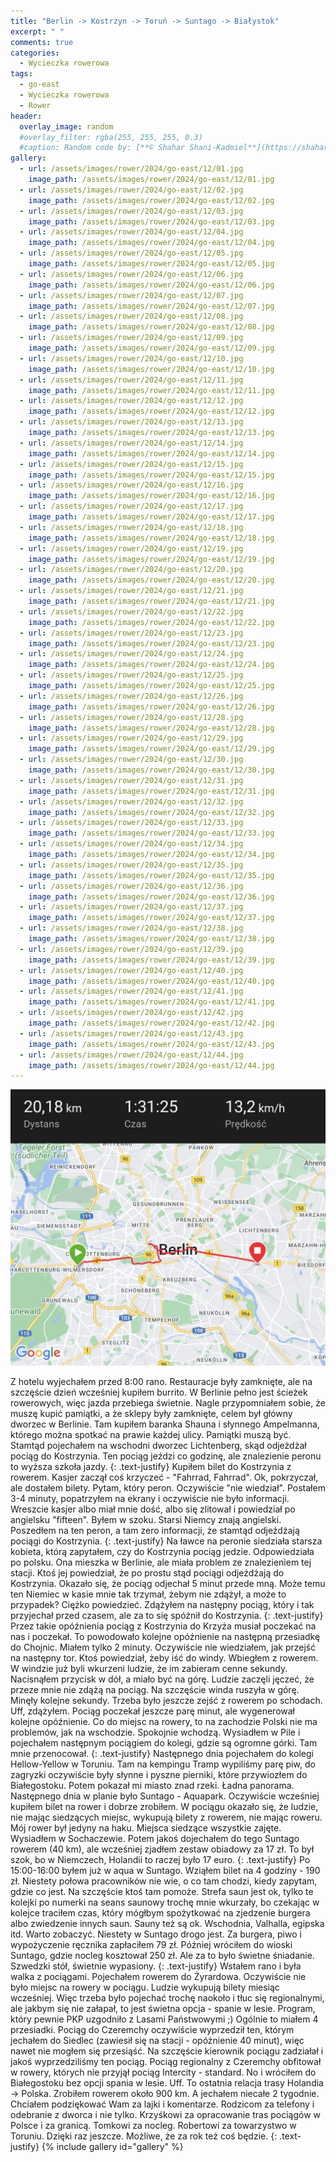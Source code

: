 ```yaml
---
title: "Berlin -> Kostrzyn -> Toruń -> Suntago -> Białystok"
excerpt: " "
comments: true
categories:
  - Wycieczka rowerowa
tags:
  - go-east
  - Wycieczka rowerowa
  - Rower
header:
  overlay_image: random
  #overlay_filter: rgba(255, 255, 255, 0.3)
  #caption: Random code by: [**© Shahar Shani-Kadmiel**](https://shaharkadmiel.github.io)"
gallery:
  - url: /assets/images/rower/2024/go-east/12/01.jpg
    image_path: /assets/images/rower/2024/go-east/12/01.jpg
  - url: /assets/images/rower/2024/go-east/12/02.jpg
    image_path: /assets/images/rower/2024/go-east/12/02.jpg
  - url: /assets/images/rower/2024/go-east/12/03.jpg
    image_path: /assets/images/rower/2024/go-east/12/03.jpg
  - url: /assets/images/rower/2024/go-east/12/04.jpg
    image_path: /assets/images/rower/2024/go-east/12/04.jpg
  - url: /assets/images/rower/2024/go-east/12/05.jpg
    image_path: /assets/images/rower/2024/go-east/12/05.jpg
  - url: /assets/images/rower/2024/go-east/12/06.jpg
    image_path: /assets/images/rower/2024/go-east/12/06.jpg
  - url: /assets/images/rower/2024/go-east/12/07.jpg
    image_path: /assets/images/rower/2024/go-east/12/07.jpg
  - url: /assets/images/rower/2024/go-east/12/08.jpg
    image_path: /assets/images/rower/2024/go-east/12/08.jpg
  - url: /assets/images/rower/2024/go-east/12/09.jpg
    image_path: /assets/images/rower/2024/go-east/12/09.jpg
  - url: /assets/images/rower/2024/go-east/12/10.jpg
    image_path: /assets/images/rower/2024/go-east/12/10.jpg
  - url: /assets/images/rower/2024/go-east/12/11.jpg
    image_path: /assets/images/rower/2024/go-east/12/11.jpg
  - url: /assets/images/rower/2024/go-east/12/12.jpg
    image_path: /assets/images/rower/2024/go-east/12/12.jpg
  - url: /assets/images/rower/2024/go-east/12/13.jpg
    image_path: /assets/images/rower/2024/go-east/12/13.jpg
  - url: /assets/images/rower/2024/go-east/12/14.jpg
    image_path: /assets/images/rower/2024/go-east/12/14.jpg
  - url: /assets/images/rower/2024/go-east/12/15.jpg
    image_path: /assets/images/rower/2024/go-east/12/15.jpg
  - url: /assets/images/rower/2024/go-east/12/16.jpg
    image_path: /assets/images/rower/2024/go-east/12/16.jpg
  - url: /assets/images/rower/2024/go-east/12/17.jpg
    image_path: /assets/images/rower/2024/go-east/12/17.jpg
  - url: /assets/images/rower/2024/go-east/12/18.jpg
    image_path: /assets/images/rower/2024/go-east/12/18.jpg
  - url: /assets/images/rower/2024/go-east/12/19.jpg
    image_path: /assets/images/rower/2024/go-east/12/19.jpg
  - url: /assets/images/rower/2024/go-east/12/20.jpg
    image_path: /assets/images/rower/2024/go-east/12/20.jpg
  - url: /assets/images/rower/2024/go-east/12/21.jpg
    image_path: /assets/images/rower/2024/go-east/12/21.jpg
  - url: /assets/images/rower/2024/go-east/12/22.jpg
    image_path: /assets/images/rower/2024/go-east/12/22.jpg
  - url: /assets/images/rower/2024/go-east/12/23.jpg
    image_path: /assets/images/rower/2024/go-east/12/23.jpg
  - url: /assets/images/rower/2024/go-east/12/24.jpg
    image_path: /assets/images/rower/2024/go-east/12/24.jpg
  - url: /assets/images/rower/2024/go-east/12/25.jpg
    image_path: /assets/images/rower/2024/go-east/12/25.jpg
  - url: /assets/images/rower/2024/go-east/12/26.jpg
    image_path: /assets/images/rower/2024/go-east/12/26.jpg
  - url: /assets/images/rower/2024/go-east/12/28.jpg
    image_path: /assets/images/rower/2024/go-east/12/28.jpg
  - url: /assets/images/rower/2024/go-east/12/29.jpg
    image_path: /assets/images/rower/2024/go-east/12/29.jpg
  - url: /assets/images/rower/2024/go-east/12/30.jpg
    image_path: /assets/images/rower/2024/go-east/12/30.jpg
  - url: /assets/images/rower/2024/go-east/12/31.jpg
    image_path: /assets/images/rower/2024/go-east/12/31.jpg
  - url: /assets/images/rower/2024/go-east/12/32.jpg
    image_path: /assets/images/rower/2024/go-east/12/32.jpg
  - url: /assets/images/rower/2024/go-east/12/33.jpg
    image_path: /assets/images/rower/2024/go-east/12/33.jpg
  - url: /assets/images/rower/2024/go-east/12/34.jpg
    image_path: /assets/images/rower/2024/go-east/12/34.jpg
  - url: /assets/images/rower/2024/go-east/12/35.jpg
    image_path: /assets/images/rower/2024/go-east/12/35.jpg
  - url: /assets/images/rower/2024/go-east/12/36.jpg
    image_path: /assets/images/rower/2024/go-east/12/36.jpg
  - url: /assets/images/rower/2024/go-east/12/37.jpg
    image_path: /assets/images/rower/2024/go-east/12/37.jpg
  - url: /assets/images/rower/2024/go-east/12/38.jpg
    image_path: /assets/images/rower/2024/go-east/12/38.jpg
  - url: /assets/images/rower/2024/go-east/12/39.jpg
    image_path: /assets/images/rower/2024/go-east/12/39.jpg
  - url: /assets/images/rower/2024/go-east/12/40.jpg
    image_path: /assets/images/rower/2024/go-east/12/40.jpg
  - url: /assets/images/rower/2024/go-east/12/41.jpg
    image_path: /assets/images/rower/2024/go-east/12/41.jpg
  - url: /assets/images/rower/2024/go-east/12/42.jpg
    image_path: /assets/images/rower/2024/go-east/12/42.jpg
  - url: /assets/images/rower/2024/go-east/12/43.jpg
    image_path: /assets/images/rower/2024/go-east/12/43.jpg
  - url: /assets/images/rower/2024/go-east/12/44.jpg
    image_path: /assets/images/rower/2024/go-east/12/44.jpg
---
```

[![mapka](/assets/images/rower/2024/go-east/12/mapka.png)](https://connect.garmin.com/modern/activity/16648115198)

Z hotelu wyjechałem przed 8:00 rano. Restauracje były zamknięte, ale na szczęście dzień wcześniej kupiłem burrito. W Berlinie pełno jest ścieżek rowerowych, więc jazda przebiega świetnie. Nagle przypomniałem sobie, że muszę kupić pamiątki, a że sklepy były zamknięte, celem był główny dworzec w Berlinie. Tam kupiłem baranka Shauna i słynnego Ampelmanna, którego można spotkać na prawie każdej ulicy. Pamiątki muszą być. Stamtąd pojechałem na wschodni dworzec Lichtenberg, skąd odjeżdżał pociąg do Kostrzynia. Ten pociąg jeździ co godzinę, ale znalezienie peronu to wyższa szkoła jazdy. 
{: .text-justify}
Kupiłem bilet do Kostrzynia z rowerem. Kasjer zaczął coś krzyczeć - "Fahrrad, Fahrrad". Ok, pokrzyczał, ale dostałem bilety. Pytam, który peron. Oczywiście "nie wiedział". Postałem 3-4 minuty, popatrzyłem na ekrany i oczywiście nie było informacji. Wreszcie kasjer albo miał mnie dość, albo się zlitował i powiedział po angielsku "fifteen". Byłem w szoku. Starsi Niemcy znają angielski. Poszedłem na ten peron, a tam zero informacji, że stamtąd odjeżdżają pociągi do Kostrzynia.
{: .text-justify}
Na ławce na peronie siedziała starsza kobieta, którą zapytałem, czy do Kostrzynia pociąg jedzie. Odpowiedziała po polsku. Ona mieszka w Berlinie, ale miała problem ze znalezieniem tej stacji. Ktoś jej powiedział, że po prostu stąd pociągi odjeżdżają do Kostrzynia. Okazało się, że pociąg odjechał 5 minut przede mną. Może temu ten Niemiec w kasie mnie tak trzymał, żebym nie zdążył, a może to przypadek? Ciężko powiedzieć. Zdążyłem na następny pociąg, który i tak przyjechał przed czasem, ale za to się spóźnił do Kostrzynia. 
{: .text-justify}
Przez takie opóźnienia pociąg z Kostrzynia do Krzyża musiał poczekać na nas i poczekał. To powodowało kolejne opóźnienie na następną przesiadkę do Chojnic. Miałem tylko 2 minuty. Oczywiście nie wiedziałem, jak przejść na następny tor. Ktoś powiedział, żeby iść do windy. Wbiegłem z rowerem. W windzie już byli wkurzeni ludzie, że im zabieram cenne sekundy. Nacisnąłem przycisk w dół, a miało być na górę. Ludzie zaczęli jęczeć, że przeze mnie nie zdążą na pociąg. Na szczęście winda ruszyła w górę. Minęły kolejne sekundy. Trzeba było jeszcze zejść z rowerem po schodach. Uff, zdążyłem. Pociąg poczekał jeszcze parę minut, ale wygenerował kolejne opóźnienie. Co do miejsc na rowery, to na zachodzie Polski nie ma problemów, jak na wschodzie. Spokojnie wchodzą. Wysiadłem w Pile i pojechałem następnym pociągiem do kolegi, gdzie są ogromne górki. Tam mnie przenocował. 
{: .text-justify}
Następnego dnia pojechałem do kolegi Hellow-Yellow w Toruniu. Tam na kempingu Tramp wypiliśmy parę piw, do zagryzki oczywiście były słynne i pyszne pierniki, które przywiozłem do Białegostoku. Potem pokazał mi miasto znad rzeki. Ładna panorama. Następnego dnia w planie było Suntago - Aquapark. Oczywiście wcześniej kupiłem bilet na rower i dobrze zrobiłem. W pociągu okazało się, że ludzie, nie mając siedzących miejsc, wykupują bilety z rowerem, nie mając roweru. Mój rower był jedyny na haku. Miejsca siedzące wszystkie zajęte. Wysiadłem w Sochaczewie. Potem jakoś dojechałem do tego Suntago rowerem (40 km), ale wcześniej zjadłem zestaw obiadowy za 17 zł. To był szok, bo w Niemczech, Holandii to raczej było 17 euro. 
{: .text-justify}
Po 15:00-16:00 byłem już w aqua w Suntago. Wziąłem bilet na 4 godziny - 190 zł. Niestety połowa pracowników nie wie, o co tam chodzi, kiedy zapytam, gdzie co jest. Na szczęście ktoś tam pomoże. Strefa saun jest ok, tylko te kolejki po numerki na seans saunowy trochę mnie wkurzały, bo czekając w kolejce traciłem czas, który mógłbym spożytkować na zjedzenie burgera albo zwiedzenie innych saun. Sauny też są ok. Wschodnia, Valhalla, egipska itd. Warto zobaczyć. Niestety w Suntago drogo jest. Za burgera, piwo i wypożyczenie ręcznika zapłaciłem 79 zł. Później wróciłem do wioski Suntago, gdzie nocleg kosztował 250 zł. Ale za to było świetne śniadanie. Szwedzki stół, świetnie wypasiony. 
{: .text-justify}
Wstałem rano i była walka z pociągami. Pojechałem rowerem do Żyrardowa. Oczywiście nie było miejsc na rowery w pociągu. Ludzie wykupują bilety miesiąc wcześniej. Więc trzeba było pojechać trochę naokoło i tłuc się regionalnymi, ale jakbym się nie załapał, to jest świetna opcja - spanie w lesie. Program, który pewnie PKP uzgodniło z Lasami Państwowymi ;) Ogólnie to miałem 4 przesiadki. Pociąg do Czeremchy oczywiście wyprzedził ten, którym jechałem do Siedlec (zawiesił się na stacji - opóźnienie 40 minut), więc nawet nie mogłem się przesiąść. Na szczęście kierownik pociągu zadziałał i jakoś wyprzedziliśmy ten pociąg. Pociąg regionalny z Czeremchy obfitował w rowery, których nie przyjął pociąg Intercity - standard. No i wróciłem do Białegostoku bez opcji spania w lesie. Uff. To ostatnia relacja trasy Holandia -> Polska. Zrobiłem rowerem około 900 km. A jechałem niecałe 2 tygodnie. Chciałem podziękować Wam za lajki i komentarze. Rodzicom za telefony i odebranie z dworca i nie tylko. Krzyśkowi za opracowanie tras pociągów w Polsce i za granicą. Tomkowi za nocleg. Robertowi za towarzystwo w Toruniu. Dzięki raz jeszcze. Możliwe, że za rok też coś będzie. 
{: .text-justify}
{% include gallery id="gallery" %}

